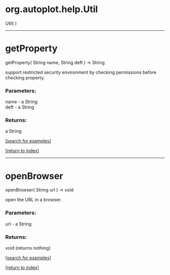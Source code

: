 # org.autoplot.help.Util
Util( )


***
<a name="getProperty"></a>
# getProperty
getProperty( String name, String deft ) &rarr; String

support restricted security environment by checking permissions before
 checking property.

### Parameters:
name - a String
<br>deft - a String

### Returns:
a String


<a href="https://github.com/autoplot/dev/search?q=getProperty&unscoped_q=getProperty">[search for examples]</a>

<a href="https://github.com/autoplot/documentation/blob/master/javadoc/index-all.md">[return to index]</a>

***
<a name="openBrowser"></a>
# openBrowser
openBrowser( String url ) &rarr; void

open the URL in a browser.

### Parameters:
url - a String

### Returns:
void (returns nothing)


<a href="https://github.com/autoplot/dev/search?q=openBrowser&unscoped_q=openBrowser">[search for examples]</a>

<a href="https://github.com/autoplot/documentation/blob/master/javadoc/index-all.md">[return to index]</a>

